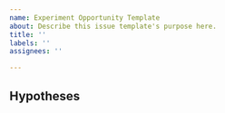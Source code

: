 ```yaml
---
name: Experiment Opportunity Template
about: Describe this issue template's purpose here.
title: ''
labels: ''
assignees: ''

---
```


## Hypotheses
